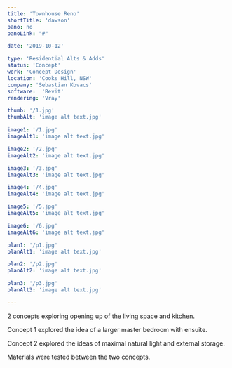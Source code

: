 ```yaml
---
title: 'Townhouse Reno'
shortTitle: 'dawson'
pano: no
panoLink: "#"

date: '2019-10-12'

type: 'Residential Alts & Adds'
status: 'Concept'
work: 'Concept Design'
location: 'Cooks Hill, NSW'
company: 'Sebastian Kovacs'
software:  'Revit'
rendering: 'Vray'

thumb: '/1.jpg'
thumbAlt: 'image alt text.jpg'

image1: '/1.jpg'
imageAlt1: 'image alt text.jpg'

image2: '/2.jpg'
imageAlt2: 'image alt text.jpg'

image3: '/3.jpg'
imageAlt3: 'image alt text.jpg'

image4: '/4.jpg'
imageAlt4: 'image alt text.jpg'

image5: '/5.jpg'
imageAlt5: 'image alt text.jpg'

image6: '/6.jpg'
imageAlt6: 'image alt text.jpg'

plan1: '/p1.jpg'
planAlt1: 'image alt text.jpg'

plan2: '/p2.jpg'
planAlt2: 'image alt text.jpg'

plan3: '/p3.jpg'
planAlt3: 'image alt text.jpg'

---
```


2 concepts exploring opening up of the living space and kitchen. 

Concept 1 explored the idea of a larger master bedroom with ensuite.

Concept 2 explored the ideas of maximal natural light and external storage. 

Materials were tested between the two concepts.